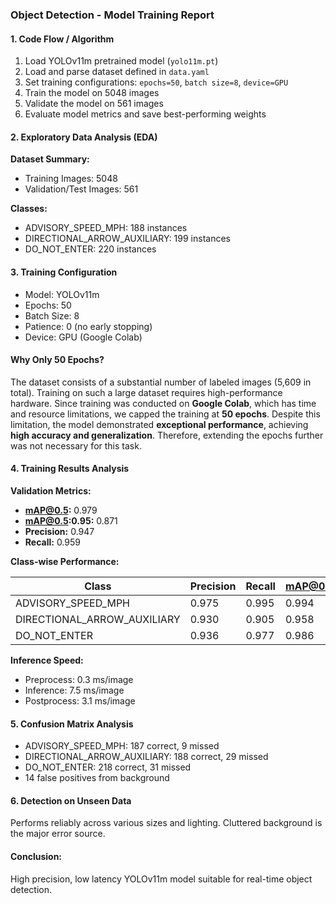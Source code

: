 ### **Object Detection - Model Training Report**

#### **1. Code Flow / Algorithm**
1. Load YOLOv11m pretrained model (`yolo11m.pt`)
2. Load and parse dataset defined in `data.yaml`
3. Set training configurations: `epochs=50`, `batch size=8`, `device=GPU`
4. Train the model on 5048 images
5. Validate the model on 561 images
6. Evaluate model metrics and save best-performing weights

#### **2. Exploratory Data Analysis (EDA)**
**Dataset Summary:**  
- Training Images: 5048  
- Validation/Test Images: 561

**Classes:**  
- ADVISORY_SPEED_MPH: 188 instances  
- DIRECTIONAL_ARROW_AUXILIARY: 199 instances  
- DO_NOT_ENTER: 220 instances

#### **3. Training Configuration**
- Model: YOLOv11m  
- Epochs: 50  
- Batch Size: 8  
- Patience: 0 (no early stopping)  
- Device: GPU (Google Colab)

#### **Why Only 50 Epochs?**
The dataset consists of a substantial number of labeled images (5,609 in total). Training on such a large dataset requires high-performance hardware. Since training was conducted on **Google Colab**, which has time and resource limitations, we capped the training at **50 epochs**. Despite this limitation, the model demonstrated **exceptional performance**, achieving **high accuracy and generalization**. Therefore, extending the epochs further was not necessary for this task.

#### **4. Training Results Analysis**
**Validation Metrics:**  
- **mAP@0.5:** 0.979  
- **mAP@0.5:0.95:** 0.871  
- **Precision:** 0.947  
- **Recall:** 0.959

**Class-wise Performance:**

| Class                         | Precision | Recall | mAP@0.5 | mAP@0.5:0.95 |
|------------------------------|-----------|--------|---------|---------------|
| ADVISORY_SPEED_MPH           | 0.975     | 0.995  | 0.994   | 0.915         |
| DIRECTIONAL_ARROW_AUXILIARY  | 0.930     | 0.905  | 0.958   | 0.775         |
| DO_NOT_ENTER                 | 0.936     | 0.977  | 0.986   | 0.923         |

**Inference Speed:**  
- Preprocess: 0.3 ms/image  
- Inference: 7.5 ms/image  
- Postprocess: 3.1 ms/image

#### **5. Confusion Matrix Analysis**
- ADVISORY_SPEED_MPH: 187 correct, 9 missed
- DIRECTIONAL_ARROW_AUXILIARY: 188 correct, 29 missed
- DO_NOT_ENTER: 218 correct, 31 missed
- 14 false positives from background

#### **6. Detection on Unseen Data**
Performs reliably across various sizes and lighting. Cluttered background is the major error source.

#### **Conclusion:**
High precision, low latency YOLOv11m model suitable for real-time object detection.
